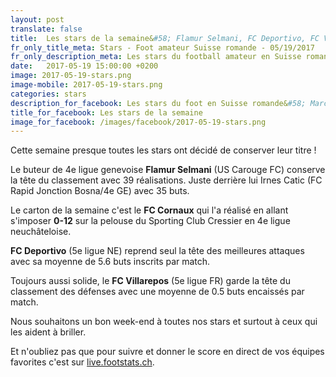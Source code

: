 ```yaml
---
layout: post
translate: false
title:  Les stars de la semaine&#58; Flamur Selmani, FC Deportivo, FC Villarepos et FC Cornaux
fr_only_title_meta: Stars - Foot amateur Suisse romande - 05/19/2017
fr_only_description_meta: Les stars du football amateur en Suisse romande de la 2e à la 5e ligue - 05/19/2017
date:   2017-05-19 15:00:00 +0200
image: 2017-05-19-stars.png
image-mobile: 2017-05-19-stars.png
categories: stars
description_for_facebook: Les stars du foot en Suisse romande&#58; Marc Dufey, FC Deportivo, FC Villarepos et FC Amical Saint-Prex
title_for_facebook: Les stars de la semaine
image_for_facebook: /images/facebook/2017-05-19-stars.png
---
```

Cette semaine presque toutes les stars ont décidé de conserver leur titre !

Le buteur de 4e ligue genevoise __Flamur Selmani__ (US Carouge FC) conserve la tête du classement avec 39 réalisations. Juste derrière lui Irnes Catic (FC Rapid Jonction Bosna/4e GE) avec 35 buts.

Le carton de la semaine c'est le __FC Cornaux__ qui l'a réalisé en allant s'imposer __0-12__ sur la pelouse du Sporting Club Cressier en 4e ligue neuchâteloise.

__FC Deportivo__ (5e ligue NE) reprend seul la tête des meilleures attaques avec sa moyenne de 5.6 buts inscrits par match.

Toujours aussi solide, le __FC Villarepos__ (5e ligue FR) garde la tête du classement des défenses avec une moyenne de 0.5 buts encaissés par match.

Nous souhaitons un bon week-end à toutes nos stars et surtout à ceux qui les aident à briller.

Et n'oubliez pas que pour suivre et donner le score en direct de vos équipes favorites c'est sur <a href='http://live.footstats.ch'>live.footstats.ch</a>.